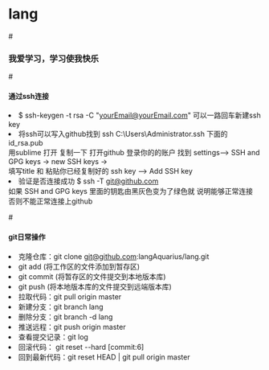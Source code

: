# lang
#<h3>我爱学习，学习使我快乐</h3>

#<h4>通过ssh连接</h4>
    <li>$ ssh-keygen -t rsa -C "yourEmail@yourEmail.com" 可以一路回车新建ssh key</li>
    <li>将ssh可以写入github找到 ssh C:\Users\Administrator.ssh 下面的id_rsa.pub <br>用sublime 打开 复制一下 打开github 登录你的的账户 找到 settings–> SSH and GPG keys -> new SSH keys -> <br>填写title 和 粘贴你已经复制好的 ssh key –> Add SSH key</li>
    <li>验证是否连接成功 $ ssh -T git@github.com<br>如果 SSH and GPG keys 里面的钥匙由黑灰色变为了绿色就 说明能够正常连接 否则不能正常连接上github</li>
    
#<h4>git日常操作</h4>
    <li>克隆仓库：git clone git@github.com:langAquarius/lang.git</li>
    <li>git add (将工作区的文件添加到暂存区)</li>
    <li>git commit (将暂存区的文件提交到本地版本库)</li>
    <li>git push (将本地版本库的文件提交到远端版本库)</li>
    <li>拉取代码：git pull origin master</li>
    <li>新建分支：git branch lang</li>
    <li>删除分支：git branch -d lang</li>
    <li>推送远程：git push origin master</li>
    <li>查看提交记录：git log</li>
    <li>回滚代码： git reset --hard [commit:6]</li>
    <li>回到最新代码：git reset HEAD | git pull origin master</li>
